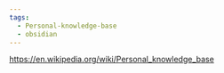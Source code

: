 ```yaml
---
tags:
  - Personal-knowledge-base
  - obsidian
---
```

https://en.wikipedia.org/wiki/Personal_knowledge_base